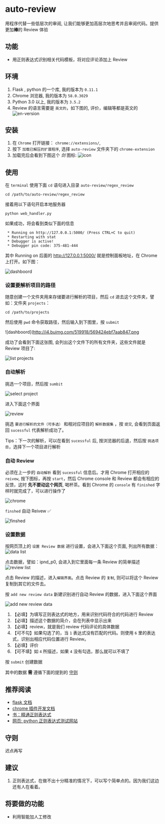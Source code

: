 # auto-review

用程序代替一些低层次的审阅, 让我们能够更加高层次地思考并且审阅代码。提供更加**棒**的 Review 体验

## 功能
- 用正则表达式识别相关代码模板，将对应评论添加上 Review

## 环境

1. Flask , python 的一个库, 我的版本为 `0.11.1`
2. Chrome 浏览器, 我的版本为 `58.0.3029`
3. Python 3.0 以上, 我的版本为 `3.5.2`
4. Review 的语言需要是 `英文的`，如下图的, 评价，编辑等都是英文的
![en-version](http://i1.piimg.com/519918/1403ec45256c786f.png)

## 安装

1. 在 `Chrome` 打开链接： `chrome://extensions/`, 
2. 按下 `加载已解压的扩展程序`, 选择 `auto-review` 文件夹下的 `chrome-extension`
3. 加载完后会看到下图这个 *剑* 图标:
![icon](http://i1.piimg.com/519918/9414bcf013c522d1.png)

## 使用

在 `terminal` 使用下面 `cd` 语句进入目录 `auto-review/regex_review`

```
cd /path/to/auto-review/regex_review
```

接着用以下语句开启本地服务器
```
python web_handler.py
```

如果成功，将会看到类似下面的信息
```
 * Running on http://127.0.0.1:5000/ (Press CTRL+C to quit)
 * Restarting with stat
 * Debugger is active!
 * Debugger pin code: 375-481-444
```

其中 Running on 后面的 http://127.0.0.1:5000/ 就是控制面板地址，在 Chrome 上打开。如下图：

![dashboord](http://i4.buimg.com/519918/569424ebf7aab847.png)

### 设置要解析项目的路径
随意创建一个文件夹用来存储要进行解析的项目，然后 `cd` 进去这个文件夹，譬如：文件夹 `projects`：
```
cd /path/to/projects
```

然后使用 `pwd` 命令获取路径，然后输入到下图里，按 `submit`

![dashboord](http://i4.buimg.com/519918/569424ebf7aab847.png

成功了会看到下面这张图, 会列出这个文件下的所有文件夹，这些文件就是 Review 项目了:

![list projects](http://i1.piimg.com/519918/a84efbf243c613fa.png)

### 自动解析

挑选一个项目，然后按 `sumbit`

![select project](http://i1.piimg.com/519918/54d5eb1b5ae373a5.png)

进入下面这个界面

![review](http://i1.piimg.com/519918/a9382e531e697200.png)

挑选 `要进行解析的文件（可多选）` 和相对应项目的 `解析数据集` ，按 `提交`, 会看到页面返回 `sucessful` 代表解析成功了。

Tips：下一次的解析，可以在看到 `sucessful` 后, 按浏览器的后退，然后按 `挑选项目`，选择下一个项目进行解析

### 自动 Review

必须在上一步的 `自动解析` 看到 `sucessful` 信息后。才用 Chrome 打开相应的 `reivew`, 按下图标，再按 `start`，然后 Chrome console 和 Review 都会有相应的反馈，这时 **先不要动这个网页**, 喝杯茶。看到 Chrome 的 `console` 有 `finished` 字样时就完成了，可以进行操作了

![chrome](http://i4.buimg.com/519918/b1e801d6540b8119.png)

`finshed` 自动 Reivew ✅

![finshed](http://i4.buimg.com/519918/a4a5a5bbeac2fc31.png)

### 设置数据

按网页顶上的 `设置 Review 数据` 进行设置，会进入下面这个页面, 列出所有数据：
![data list](http://i4.buimg.com/519918/cbee5ef0e67ded95.png)

点击数据，譬如：ipnd_p0, 会进入到它里面每一条 Review 的简单描述
![review list](http://i1.piimg.com/519918/c5c9163279a4a7dc.png)

点击 Review 的描述，进入`编辑界面`。点击 Review 的 `复制`, 则可以将这个 Review 复制到其它的文件去。

按 `add new review data` 新建识别进行自动 Review 的数据，进入下面这个界面

![add new review data](http://i4.buimg.com/519918/25179fc7f9e3e802.png)

1. 【必填】为填写正则表达式的地方，用来识别代码符合的代码进行 Review
2. 【必填】描述这个数据的简介，会在列表中显示出来
3. 【必填】review，就是我们 review 代码评论的具体数据
4. 【可不勾】如果勾选了的，当 `1` 表达式没有匹配的代码。则使用 `6` 里的表达式，识别出相应代码位置进行 Review。
5. 【必填】评价
6. 【可不填】如 `4` 所描述，如果 `4` 没有勾选，那么就可以不填了

按 `submit` 创建数据

其中的数据 **需** 遵循下面的提到的 [守则]()

## 推荐阅读
- [flask 文档]()
- [chrome 插件开发文档]()
- [书：精通正则表达式]() 
- [网页: python 正则表达式测试网站](http://pythex.org)

## 守则
迟点再写

## 建议
1. 正则表达式，在做不出十分精准的情况下，可以写个简单点的。因为我们这边还有人在看着。

## 将要做的功能
- 利用智能加人工修改